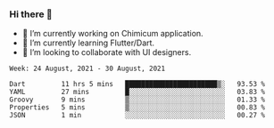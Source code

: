 ### Hi there 👋

<!--
**devcat37/devcat37** is a ✨ _special_ ✨ repository because its `README.md` (this file) appears on your GitHub profile.-->


- 🔭 I’m currently working on Chimicum application.
- 🌱 I’m currently learning Flutter/Dart.
- 👯 I’m looking to collaborate with UI designers.
<!-- - 🤔 I’m looking for help with ... -->

<!--START_SECTION:waka-->
```text
Week: 24 August, 2021 - 30 August, 2021

Dart         11 hrs 5 mins   ███████████████████████▒░   93.53 % 
YAML         27 mins         █░░░░░░░░░░░░░░░░░░░░░░░░   03.83 % 
Groovy       9 mins          ▒░░░░░░░░░░░░░░░░░░░░░░░░   01.33 % 
Properties   5 mins          ▒░░░░░░░░░░░░░░░░░░░░░░░░   00.83 % 
JSON         1 min           ░░░░░░░░░░░░░░░░░░░░░░░░░   00.27 % 
```
<!--END_SECTION:waka-->
